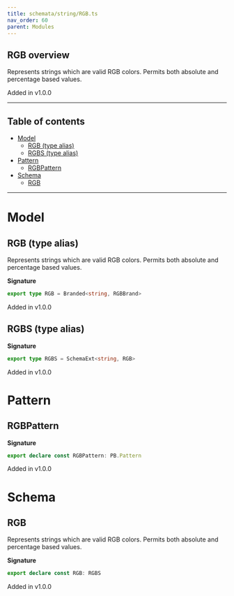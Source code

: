 ```yaml
---
title: schemata/string/RGB.ts
nav_order: 60
parent: Modules
---
```


## RGB overview

Represents strings which are valid RGB colors. Permits both absolute and percentage based values.

Added in v1.0.0

---

<h2 class="text-delta">Table of contents</h2>

- [Model](#model)
  - [RGB (type alias)](#rgb-type-alias)
  - [RGBS (type alias)](#rgbs-type-alias)
- [Pattern](#pattern)
  - [RGBPattern](#rgbpattern)
- [Schema](#schema)
  - [RGB](#rgb)

---

# Model

## RGB (type alias)

Represents strings which are valid RGB colors. Permits both absolute and percentage based values.

**Signature**

```ts
export type RGB = Branded<string, RGBBrand>
```

Added in v1.0.0

## RGBS (type alias)

**Signature**

```ts
export type RGBS = SchemaExt<string, RGB>
```

Added in v1.0.0

# Pattern

## RGBPattern

**Signature**

```ts
export declare const RGBPattern: PB.Pattern
```

Added in v1.0.0

# Schema

## RGB

Represents strings which are valid RGB colors. Permits both absolute and percentage based values.

**Signature**

```ts
export declare const RGB: RGBS
```

Added in v1.0.0
